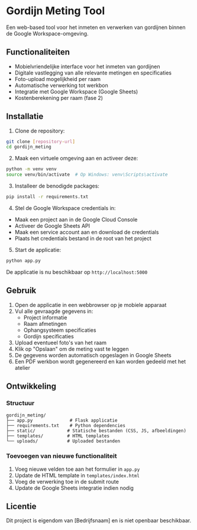 # Gordijn Meting Tool

Een web-based tool voor het inmeten en verwerken van gordijnen binnen de Google Workspace-omgeving.

## Functionaliteiten

- Mobielvriendelijke interface voor het inmeten van gordijnen
- Digitale vastlegging van alle relevante metingen en specificaties
- Foto-upload mogelijkheid per raam
- Automatische verwerking tot werkbon
- Integratie met Google Workspace (Google Sheets)
- Kostenberekening per raam (fase 2)

## Installatie

1. Clone de repository:
```bash
git clone [repository-url]
cd gordijn_meting
```

2. Maak een virtuele omgeving aan en activeer deze:
```bash
python -m venv venv
source venv/bin/activate  # Op Windows: venv\Scripts\activate
```

3. Installeer de benodigde packages:
```bash
pip install -r requirements.txt
```

4. Stel de Google Workspace credentials in:
- Maak een project aan in de Google Cloud Console
- Activeer de Google Sheets API
- Maak een service account aan en download de credentials
- Plaats het credentials bestand in de root van het project

5. Start de applicatie:
```bash
python app.py
```

De applicatie is nu beschikbaar op `http://localhost:5000`

## Gebruik

1. Open de applicatie in een webbrowser op je mobiele apparaat
2. Vul alle gevraagde gegevens in:
   - Project informatie
   - Raam afmetingen
   - Ophangsysteem specificaties
   - Gordijn specificaties
3. Upload eventueel foto's van het raam
4. Klik op "Opslaan" om de meting vast te leggen
5. De gegevens worden automatisch opgeslagen in Google Sheets
6. Een PDF werkbon wordt gegenereerd en kan worden gedeeld met het atelier

## Ontwikkeling

### Structuur
```
gordijn_meting/
├── app.py              # Flask applicatie
├── requirements.txt    # Python dependencies
├── static/            # Statische bestanden (CSS, JS, afbeeldingen)
├── templates/         # HTML templates
└── uploads/           # Uploaded bestanden
```

### Toevoegen van nieuwe functionaliteit

1. Voeg nieuwe velden toe aan het formulier in `app.py`
2. Update de HTML template in `templates/index.html`
3. Voeg de verwerking toe in de submit route
4. Update de Google Sheets integratie indien nodig

## Licentie

Dit project is eigendom van [Bedrijfsnaam] en is niet openbaar beschikbaar. 